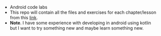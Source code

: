* Android code labs
* This repo will contain all the files and exercises for each chapter/lesson from this [link](https://codelabs.developers.google.com/android-kotlin-fundamentals/).
* **Note**. I have some experience with developing in android using kotlin but I want to try something new and maybe learn something new.
